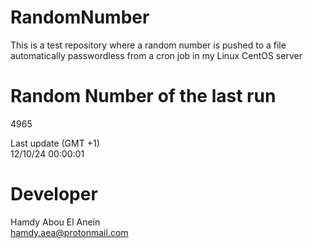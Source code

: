 # RandomNumber    
This is a test repository where a random number is pushed to a file automatically passwordless from a cron job in my Linux CentOS server    
# Random Number of the last run   
4965
      
Last update (GMT +1)    
12/10/24 00:00:01
# Developer    
Hamdy Abou El Anein   
hamdy.aea@protonmail.com
